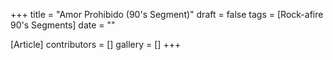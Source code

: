 +++
title = "Amor Prohibido (90's Segment)"
draft = false
tags = [Rock-afire 90's Segments]
date = ""

[Article]
contributors = []
gallery = []
+++